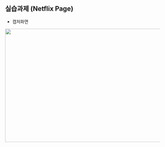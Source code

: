 ## 실습과제 (Netflix Page)

- 캡처화면
<img src="https://user-images.githubusercontent.com/23518342/276188594-6c103b05-85bf-4c74-834f-b7e385989c6d.PNG"  width="700" height="370">





